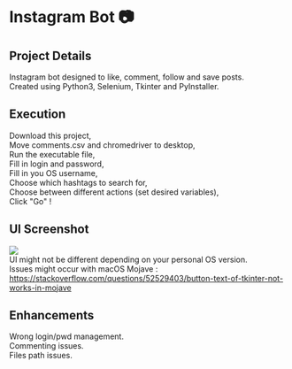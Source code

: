 # Instagram Bot :camera:

## Project Details
Instagram bot designed to like, comment, follow and save posts.           
Created using Python3, Selenium, Tkinter and PyInstaller.

## Execution
Download this project,     
Move comments.csv and chromedriver to desktop,       
Run the executable file,        
Fill in login and password,    
Fill in you OS username,             
Choose which hashtags to search for,       
Choose between different actions (set desired variables),     
Click "Go" !     

## UI Screenshot
![](https://image.noelshack.com/fichiers/2019/14/3/1554250845-capture-d-ecran-2019-04-03-a-02-20-23.png)       
UI might not be different depending on your personal OS version.    
Issues might occur with macOS Mojave : https://stackoverflow.com/questions/52529403/button-text-of-tkinter-not-works-in-mojave


## Enhancements
Wrong login/pwd management.     
Commenting issues.     
Files path issues.     

